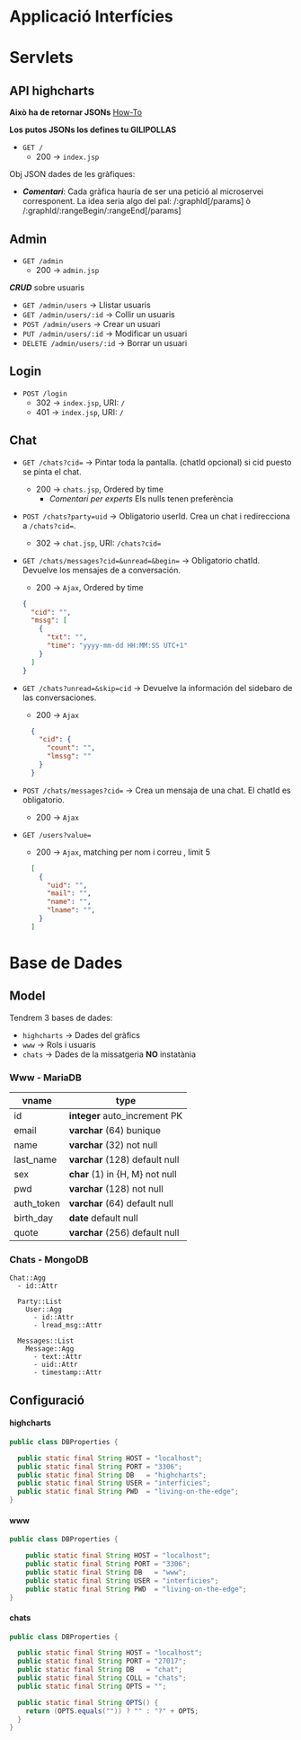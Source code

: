 # Applicació Interfícies
# Servlets

## API highcharts
**Això ha de retornar JSONs**
[How-To](http://stackoverflow.com/questions/2010990/how-do-you-return-a-json-object-from-a-java-servlet#2010993)

**Los putos JSONs los defines tu GILIPOLLAS**
* `GET /`
  * 200 → `index.jsp`


Obj JSON dades de les gràfiques:
  * _**Comentari**_: Cada gràfica hauría de ser una petició al microservei corresponent.
  La idea seria algo del pal:
        /:graphId[/params]
        ò
        /:graphId/:rangeBegin/:rangeEnd[/params]


## Admin
* `GET /admin`
  * 200 → `admin.jsp`

_**CRUD**_ sobre usuaris
* `GET /admin/users` → Llistar usuaris
* `GET /admin/users/:id` → Collir un usuaris
* `POST /admin/users` → Crear un usuari
* `PUT /admin/users/:id` → Modificar un usuari
* `DELETE /admin/users/:id` → Borrar un usuari

## Login
* `POST /login`
  * 302 → `index.jsp`, URI: `/`
  * 401 → `index.jsp`, URI: `/`

## Chat
* `GET /chats?cid=` → Pintar toda la pantalla. (chatId opcional) si cid puesto se pinta el chat.
  * 200 → `chats.jsp`, Ordered by time
    * *Comentari per experts* Els nulls tenen preferència


* `POST /chats?party=uid` → Obligatorio userId. Crea un chat i redirecciona a `/chats?cid=`.
  * 302 → `chat.jsp`, URI: `/chats?cid=`


* `GET /chats/messages?cid=&unread=&begin=` → Obligatorio chatId. Devuelve los mensajes de a conversación.
  * 200 → `Ajax`, Ordered by time
  ```json
  {
    "cid": "",
    "mssg": [
      {
        "txt": "",
        "time": "yyyy-mm-dd HH:MM:SS UTC+1"
      }
    ]
  }
  ```


* `GET /chats?unread=&skip=cid` → Devuelve la información del sidebaro de las conversaciones.
  * 200 → `Ajax`
  ```json
    {
      "cid": {
        "count": "",
        "lmssg": ""
      }
    }
  ```


* `POST /chats/messages?cid=` → Crea un mensaja de una chat. El chatId es obligatorio.
  * 200 → `Ajax`


* `GET /users?value=`
  * 200 → `Ajax`, matching per nom i correu , limit 5
  ```json
    [
      {
        "uid": "",
        "mail": "",
        "name": "",
        "lname": "",
      }
    ]
  ```


# Base de Dades
## Model
Tendrem 3 bases de dades:
  * `highcharts` → Dades del gràfics
  * `www` → Rols i usuaris
  * `chats` → Dades de la missatgeria **NO** instatània

### Www - MariaDB
| vname      | type                             |
| ---------- | -------------------------------- |
| id         | **integer** auto_increment PK    |
| email      | **varchar** (64) bunique         |
| name       | **varchar** (32) not null        |
| last_name  | **varchar** (128) default null   |
| sex        | **char** (1) in {H, M} not null  |
| pwd        | **varchar** (128) not null       |
| auth_token | **varchar** (64) default null    |
| birth_day  | **date** default null            |
| quote      | **varchar** (256) default null   |

### Chats - MongoDB
```
Chat::Agg
  - id::Attr

  Party::List
    User::Agg
      - id::Attr
      - lread_msg::Attr

  Messages::List
    Message::Agg
      - text::Attr
      - uid::Attr
      - timestamp::Attr
```

## Configuració
#### highcharts
```java
public class DBProperties {

  public static final String HOST = "localhost";
  public static final String PORT = "3306";
  public static final String DB   = "highcharts";
  public static final String USER = "interficies";
  public static final String PWD  = "living-on-the-edge";
}
```

#### www
```java
public class DBProperties {

    public static final String HOST = "localhost";
    public static final String PORT = "3306";
    public static final String DB   = "www";
    public static final String USER = "interficies";
    public static final String PWD  = "living-on-the-edge";
}
```

#### chats
```java
public class DBProperties {

  public static final String HOST = "localhost";
  public static final String PORT = "27017";
  public static final String DB   = "chat";
  public static final String COLL = "chats";
  public static final String OPTS = "";

  public static final String OPTS() {
    return (OPTS.equals("")) ? "" : "?" + OPTS;
  }
}
```
